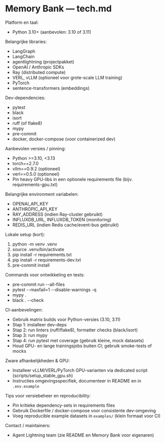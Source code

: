 # Memory Bank — tech.md

Platform en taal:
- Python 3.10+ (aanbevolen: 3.10 of 3.11)

Belangrijke libraries:
- LangGraph
- LangChain
- agentlightning (projectpakket)
- OpenAI / Anthropic SDKs
- Ray (distributed compute)
- VERL, vLLM (optioneel voor grote-scale LLM training)
- PyTorch
- sentence-transformers (embeddings)

Dev-dependencies:
- pytest
- black
- isort
- ruff (of flake8)
- mypy
- pre-commit
- docker, docker-compose (voor containerized dev)

Aanbevolen versies / pinning:
- Python >=3.10, <3.13
- torch==2.7.0
- vllm==0.9.2 (optioneel)
- verl==0.5.0 (optioneel)
- Pin heavy GPU-libs in een optionele requirements file (bijv. requirements-gpu.txt)

Belangrijke environment variabelen:
- OPENAI_API_KEY
- ANTHROPIC_API_KEY
- RAY_ADDRESS (indien Ray-cluster gebruikt)
- INFLUXDB_URL, INFLUXDB_TOKEN (monitoring)
- REDIS_URL (indien Redis cache/event-bus gebruikt)

Lokale setup (kort):
1. python -m venv .venv
2. source .venv/bin/activate
3. pip install -r requirements.txt
4. pip install -r requirements-dev.txt
5. pre-commit install

Commands voor ontwikkeling en tests:
- pre-commit run --all-files
- pytest --maxfail=1 --disable-warnings -q
- mypy .
- black . --check

CI-aanbevelingen:
- Gebruik matrix builds voor Python-versies (3.10, 3.11)
- Stap 1: installeer dev-deps
- Stap 2: run linters (ruff/flake8), formatter checks (black/isort)
- Stap 3: run mypy
- Stap 4: run pytest met coverage (gebruik kleine, mock datasets)
- Houd GPU- en lange trainingsjobs buiten CI; gebruik smoke-tests of mocks

Zware afhankelijkheden & GPU:
- Installeer vLLM/VERL/PyTorch GPU-varianten via dedicated script (scripts/setup_stable_gpu.sh)
- Instructies omgevingsspecifiek, documenteer in README en in `.env.example`

Tips voor versiebeheer en reproducibility:
- Pin kritieke dependency-sets in requirements files
- Gebruik Dockerfile / docker-compose voor consistente dev-omgeving
- Voeg reproducible example datasets in `examples/` (klein formaat voor CI)

Contact / maintainers:
- Agent Lightning team (zie README en Memory Bank voor eigenaren)